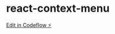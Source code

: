# react-context-menu

[Edit in Codeflow ⚡️](https://stackblitz.com/~/github.com/theanuraggupta/react-context-menu)
